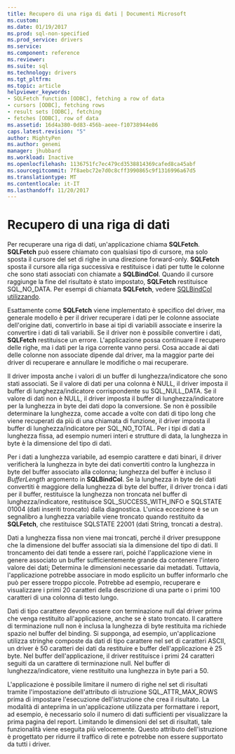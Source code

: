 ```yaml
---
title: Recupero di una riga di dati | Documenti Microsoft
ms.custom: 
ms.date: 01/19/2017
ms.prod: sql-non-specified
ms.prod_service: drivers
ms.service: 
ms.component: reference
ms.reviewer: 
ms.suite: sql
ms.technology: drivers
ms.tgt_pltfrm: 
ms.topic: article
helpviewer_keywords:
- SQLFetch function [ODBC], fetching a row of data
- cursors [ODBC], fetching rows
- result sets [ODBC], fetching
- fetches [ODBC], row of data
ms.assetid: 16d4a380-0d83-456b-aeee-f10738944e86
caps.latest.revision: "5"
author: MightyPen
ms.author: genemi
manager: jhubbard
ms.workload: Inactive
ms.openlocfilehash: 1136751fc7ec479cd3538814369cafed8ca45abf
ms.sourcegitcommit: 7f8aebc72e7d0c8cff3990865c9f1316996a67d5
ms.translationtype: MT
ms.contentlocale: it-IT
ms.lasthandoff: 11/20/2017
---
```

# <a name="fetching-a-row-of-data"></a>Recupero di una riga di dati
Per recuperare una riga di dati, un'applicazione chiama **SQLFetch**. **SQLFetch** può essere chiamato con qualsiasi tipo di cursore, ma solo sposta il cursore del set di righe in una direzione forward-only. **SQLFetch** sposta il cursore alla riga successiva e restituisce i dati per tutte le colonne che sono stati associati con chiamate a **SQLBindCol**. Quando il cursore raggiunge la fine del risultato è stato impostato, **SQLFetch** restituisce SQL_NO_DATA. Per esempi di chiamata **SQLFetch**, vedere [SQLBindCol utilizzando](../../../odbc/reference/develop-app/using-sqlbindcol.md).  
  
 Esattamente come **SQLFetch** viene implementato è specifico del driver, ma generale modello è per il driver recuperare i dati per le colonne associate dell'origine dati, convertirlo in base ai tipi di variabili associate e inserire la convertire i dati di tali variabili. Se il driver non è possibile convertire i dati, **SQLFetch** restituisce un errore. L'applicazione possa continuare il recupero delle righe, ma i dati per la riga corrente vanno persi. Cosa accade ai dati delle colonne non associate dipende dal driver, ma la maggior parte dei driver di recuperare e annullare le modifiche o mai recuperare.  
  
 Il driver imposta anche i valori di un buffer di lunghezza/indicatore che sono stati associati. Se il valore di dati per una colonna è NULL, il driver imposta il buffer di lunghezza/indicatore corrispondente su SQL_NULL_DATA. Se il valore di dati non è NULL, il driver imposta il buffer di lunghezza/indicatore per la lunghezza in byte dei dati dopo la conversione. Se non è possibile determinare la lunghezza, come accade a volte con dati di tipo long che viene recuperati da più di una chiamata di funzione, il driver imposta il buffer di lunghezza/indicatore per SQL_NO_TOTAL. Per i tipi di dati a lunghezza fissa, ad esempio numeri interi e strutture di data, la lunghezza in byte è la dimensione del tipo di dati.  
  
 Per i dati a lunghezza variabile, ad esempio carattere e dati binari, il driver verificherà la lunghezza in byte dei dati convertiti contro la lunghezza in byte del buffer associato alla colonna; lunghezza del buffer è incluso il *BufferLength* argomento in **SQLBindCol**. Se la lunghezza in byte dei dati convertiti è maggiore della lunghezza di byte del buffer, il driver tronca i dati per il buffer, restituisce la lunghezza non troncata nel buffer di lunghezza/indicatore, restituisce SQL_SUCCESS_WITH_INFO e SQLSTATE 01004 (dati inseriti troncato) dalla diagnostica. L'unica eccezione è se un segnalibro a lunghezza variabile viene troncato quando restituito da **SQLFetch**, che restituisce SQLSTATE 22001 (dati String, troncati a destra).  
  
 Dati a lunghezza fissa non viene mai troncati, perché il driver presuppone che la dimensione del buffer associati sia la dimensione del tipo di dati. Il troncamento dei dati tende a essere rari, poiché l'applicazione viene in genere associato un buffer sufficientemente grande da contenere l'intero valore dei dati; Determina le dimensioni necessarie dai metadati. Tuttavia, l'applicazione potrebbe associare in modo esplicito un buffer informarlo che può per essere troppo piccole. Potrebbe ad esempio, recuperare e visualizzare i primi 20 caratteri della descrizione di una parte o i primi 100 caratteri di una colonna di testo lungo.  
  
 Dati di tipo carattere devono essere con terminazione null dal driver prima che venga restituito all'applicazione, anche se è stato troncato. Il carattere di terminazione null non è inclusa la lunghezza di byte restituita ma richiede spazio nel buffer del binding. Si supponga, ad esempio, un'applicazione utilizza stringhe composte da dati di tipo carattere nel set di caratteri ASCII, un driver è 50 caratteri dei dati da restituire e buffer dell'applicazione è 25 byte. Nel buffer dell'applicazione, il driver restituisce i primi 24 caratteri seguiti da un carattere di terminazione null. Nel buffer di lunghezza/indicatore, viene restituito una lunghezza in byte pari a 50.  
  
 L'applicazione è possibile limitare il numero di righe nel set di risultati tramite l'impostazione dell'attributo di istruzione SQL_ATTR_MAX_ROWS prima di impostare l'esecuzione dell'istruzione che crea il risultato. La modalità di anteprima in un'applicazione utilizzata per formattare i report, ad esempio, è necessario solo il numero di dati sufficienti per visualizzare la prima pagina del report. Limitando le dimensioni del set di risultati, tale funzionalità viene eseguita più velocemente. Questo attributo dell'istruzione è progettato per ridurre il traffico di rete e potrebbe non essere supportato da tutti i driver.
